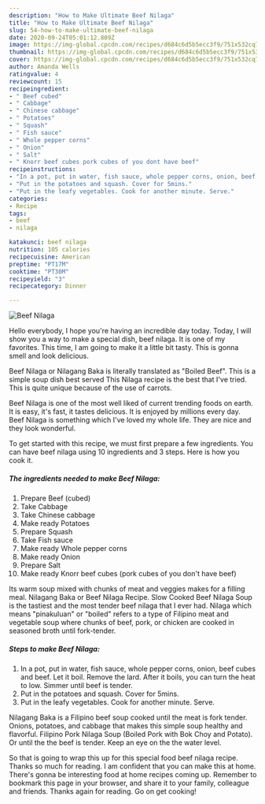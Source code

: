 ```yaml
---
description: "How to Make Ultimate Beef Nilaga"
title: "How to Make Ultimate Beef Nilaga"
slug: 54-how-to-make-ultimate-beef-nilaga
date: 2020-09-24T05:01:12.809Z
image: https://img-global.cpcdn.com/recipes/d684c6d5b5ecc3f9/751x532cq70/beef-nilaga-recipe-main-photo.jpg
thumbnail: https://img-global.cpcdn.com/recipes/d684c6d5b5ecc3f9/751x532cq70/beef-nilaga-recipe-main-photo.jpg
cover: https://img-global.cpcdn.com/recipes/d684c6d5b5ecc3f9/751x532cq70/beef-nilaga-recipe-main-photo.jpg
author: Amanda Wells
ratingvalue: 4
reviewcount: 15
recipeingredient:
- " Beef cubed"
- " Cabbage"
- " Chinese cabbage"
- " Potatoes"
- " Squash"
- " Fish sauce"
- " Whole pepper corns"
- " Onion"
- " Salt"
- " Knorr beef cubes pork cubes of you dont have beef"
recipeinstructions:
- "In a pot, put in water, fish sauce, whole pepper corns, onion, beef cubes and beef. Let it boil. Remove the lard. After it boils, you can turn the heat to low. Simmer until beef is tender."
- "Put in the potatoes and squash. Cover for 5mins."
- "Put in the leafy vegetables. Cook for another minute. Serve."
categories:
- Recipe
tags:
- beef
- nilaga

katakunci: beef nilaga 
nutrition: 105 calories
recipecuisine: American
preptime: "PT17M"
cooktime: "PT30M"
recipeyield: "3"
recipecategory: Dinner

---
```



![Beef Nilaga](https://img-global.cpcdn.com/recipes/d684c6d5b5ecc3f9/751x532cq70/beef-nilaga-recipe-main-photo.jpg)

Hello everybody, I hope you're having an incredible day today. Today, I will show you a way to make a special dish, beef nilaga. It is one of my favorites. This time, I am going to make it a little bit tasty. This is gonna smell and look delicious.

Beef Nilaga or Nilagang Baka is literally translated as &#34;Boiled Beef&#34;. This is a simple soup dish best served This Nilaga recipe is the best that I&#39;ve tried. This is quite unique because of the use of carrots.

Beef Nilaga is one of the most well liked of current trending foods on earth. It is easy, it's fast, it tastes delicious. It is enjoyed by millions every day. Beef Nilaga is something which I've loved my whole life. They are nice and they look wonderful.


To get started with this recipe, we must first prepare a few ingredients. You can have beef nilaga using 10 ingredients and 3 steps. Here is how you cook it.

<!--inarticleads1-->

##### The ingredients needed to make Beef Nilaga:

1. Prepare  Beef (cubed)
1. Take  Cabbage
1. Take  Chinese cabbage
1. Make ready  Potatoes
1. Prepare  Squash
1. Take  Fish sauce
1. Make ready  Whole pepper corns
1. Make ready  Onion
1. Prepare  Salt
1. Make ready  Knorr beef cubes (pork cubes of you don&#39;t have beef)


Its warm soup mixed with chunks of meat and veggies makes for a filling meal. Nilagang Baka or Beef Nilaga Recipe. Slow Cooked Beef Nilaga Soup is the tastiest and the most tender beef nilaga that I ever had. Nilaga which means &#34;pinakuluan&#34; or &#34;boiled&#34; refers to a type of Filipino meat and vegetable soup where chunks of beef, pork, or chicken are cooked in seasoned broth until fork-tender. 

<!--inarticleads2-->

##### Steps to make Beef Nilaga:

1. In a pot, put in water, fish sauce, whole pepper corns, onion, beef cubes and beef. Let it boil. Remove the lard. After it boils, you can turn the heat to low. Simmer until beef is tender.
1. Put in the potatoes and squash. Cover for 5mins.
1. Put in the leafy vegetables. Cook for another minute. Serve.


Nilagang Baka is a Filipino beef soup cooked until the meat is fork tender. Onions, potatoes, and cabbage that makes this simple soup healthy and flavorful. Filipino Pork Nilaga Soup (Boiled Pork with Bok Choy and Potato). Or until the the beef is tender. Keep an eye on the the water level. 

So that is going to wrap this up for this special food beef nilaga recipe. Thanks so much for reading. I am confident that you can make this at home. There's gonna be interesting food at home recipes coming up. Remember to bookmark this page in your browser, and share it to your family, colleague and friends. Thanks again for reading. Go on get cooking!
